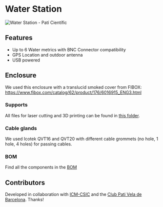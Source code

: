 # Water Station

<img src="https://live.staticflickr.com/65535/51125200496_67b06e79bd_k.jpg" alt="Water Station - Patí Científic">

## Features

- Up to 6 Water metrics with BNC Connector compatibility
- GPS Location and outdoor antenna
- USB powered

## Enclosure

We used this enclosure with a translucid smoked cover from FIBOX:
https://www.fibox.com/catalog/62/product/176/6016915_ENG3.html

### Supports

All files for laser cutting and 3D printing can be found in [this folder](https://github.com/fablabbcn/smartcitizen-enclosures/tree/master/Smart%20Citizen%20Water%20Station/components).

### Cable glands

We used Icotek QVT16 and QVT20 with different cable grommets (no hole, 1 hole, 4 holes) for passing cables.

### BOM

Find all the components in the [BOM](BOM.csv)


## Contributors

Developed in collaboration with [ICM-CSIC](https://www.icm.csic.es/en) and the [Club Pati Vela de Barcelona](https://pativelabarcelona.com/). Thanks!